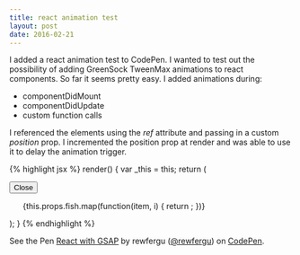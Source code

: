 ```yaml
---
title: react animation test
layout: post
date: 2016-02-21
---
```


I added a react animation test to CodePen. I wanted to test out the possibility of adding GreenSock TweenMax animations to react components. So far it seems pretty easy. I added animations during:

* componentDidMount
* componentDidUpdate
* custom function calls

I referenced the elements using the *ref* attribute and passing in a custom *position* prop. I incremented the position prop at render and was able to use it to delay the animation trigger.

{% highlight jsx %}
render() {
  var _this = this;
  return (
    <div className="wrapper">
      <Hello />
      <button onClick={this.toggleList} ref="listBtn">Close</button>
      <ul ref="list">
      {this.props.fish.map(function(item, i) {
        return <ListItem itemText={item} position={i} visible={_this.state.listExpanded} />;
      })}
      </ul>
    </div>
  );
}
{% endhighlight %}

<p data-height="600" data-theme-id="21445" data-slug-hash="PZyLMj" data-default-tab="result" data-user="rewfergu" class='codepen'>See the Pen <a href='http://codepen.io/rewfergu/pen/PZyLMj/'>React with GSAP</a> by rewfergu (<a href='http://codepen.io/rewfergu'>@rewfergu</a>) on <a href='http://codepen.io'>CodePen</a>.</p>
<script async src="//assets.codepen.io/assets/embed/ei.js"></script>
